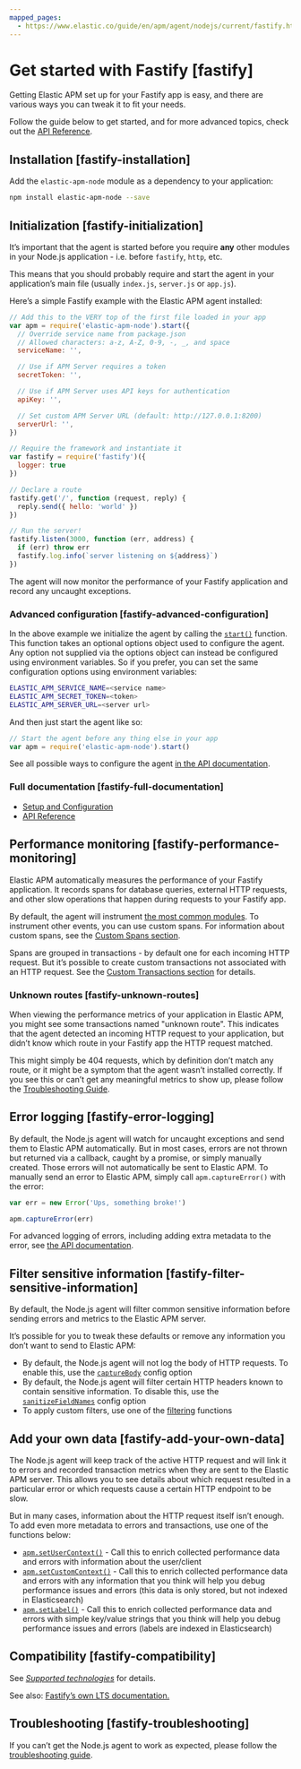 ```yaml
---
mapped_pages:
  - https://www.elastic.co/guide/en/apm/agent/nodejs/current/fastify.html
---
```


# Get started with Fastify [fastify]

Getting Elastic APM set up for your Fastify app is easy, and there are various ways you can tweak it to fit your needs.

Follow the guide below to get started, and for more advanced topics, check out the [API Reference](/reference/api.md).


## Installation [fastify-installation]

Add the `elastic-apm-node` module as a dependency to your application:

```bash
npm install elastic-apm-node --save
```


## Initialization [fastify-initialization]

It’s important that the agent is started before you require **any** other modules in your Node.js application - i.e. before `fastify`, `http`, etc.

This means that you should probably require and start the agent in your application’s main file (usually `index.js`, `server.js` or `app.js`).

Here’s a simple Fastify example with the Elastic APM agent installed:

```js
// Add this to the VERY top of the first file loaded in your app
var apm = require('elastic-apm-node').start({
  // Override service name from package.json
  // Allowed characters: a-z, A-Z, 0-9, -, _, and space
  serviceName: '',

  // Use if APM Server requires a token
  secretToken: '',

  // Use if APM Server uses API keys for authentication
  apiKey: '',

  // Set custom APM Server URL (default: http://127.0.0.1:8200)
  serverUrl: '',
})

// Require the framework and instantiate it
var fastify = require('fastify')({
  logger: true
})

// Declare a route
fastify.get('/', function (request, reply) {
  reply.send({ hello: 'world' })
})

// Run the server!
fastify.listen(3000, function (err, address) {
  if (err) throw err
  fastify.log.info(`server listening on ${address}`)
})
```

The agent will now monitor the performance of your Fastify application and record any uncaught exceptions.


### Advanced configuration [fastify-advanced-configuration]

In the above example we initialize the agent by calling the [`start()`](/reference/agent-api.md#apm-start) function. This function takes an optional options object used to configure the agent. Any option not supplied via the options object can instead be configured using environment variables. So if you prefer, you can set the same configuration options using environment variables:

```bash
ELASTIC_APM_SERVICE_NAME=<service name>
ELASTIC_APM_SECRET_TOKEN=<token>
ELASTIC_APM_SERVER_URL=<server url>
```

And then just start the agent like so:

```js
// Start the agent before any thing else in your app
var apm = require('elastic-apm-node').start()
```

See all possible ways to configure the agent [in the API documentation](/reference/configuring-agent.md).


### Full documentation [fastify-full-documentation]

* [Setup and Configuration](/reference/advanced-setup.md)
* [API Reference](/reference/api.md)


## Performance monitoring [fastify-performance-monitoring]

Elastic APM automatically measures the performance of your Fastify application. It records spans for database queries, external HTTP requests, and other slow operations that happen during requests to your Fastify app.

By default, the agent will instrument [the most common modules](/reference/supported-technologies.md). To instrument other events, you can use custom spans. For information about custom spans, see the [Custom Spans section](/reference/custom-spans.md).

Spans are grouped in transactions - by default one for each incoming HTTP request. But it’s possible to create custom transactions not associated with an HTTP request. See the [Custom Transactions section](/reference/custom-transactions.md) for details.


### Unknown routes [fastify-unknown-routes]

When viewing the performance metrics of your application in Elastic APM, you might see some transactions named "unknown route". This indicates that the agent detected an incoming HTTP request to your application, but didn’t know which route in your Fastify app the HTTP request matched.

This might simply be 404 requests, which by definition don’t match any route, or it might be a symptom that the agent wasn’t installed correctly. If you see this or can’t get any meaningful metrics to show up, please follow the [Troubleshooting Guide](docs-content://troubleshoot/observability/apm-agent-nodejs/apm-nodejs-agent.md).


## Error logging [fastify-error-logging]

By default, the Node.js agent will watch for uncaught exceptions and send them to Elastic APM automatically. But in most cases, errors are not thrown but returned via a callback, caught by a promise, or simply manually created. Those errors will not automatically be sent to Elastic APM. To manually send an error to Elastic APM, simply call `apm.captureError()` with the error:

```js
var err = new Error('Ups, something broke!')

apm.captureError(err)
```

For advanced logging of errors, including adding extra metadata to the error, see [the API documentation](/reference/agent-api.md#apm-capture-error).


## Filter sensitive information [fastify-filter-sensitive-information]

By default, the Node.js agent will filter common sensitive information before sending errors and metrics to the Elastic APM server.

It’s possible for you to tweak these defaults or remove any information you don’t want to send to Elastic APM:

* By default, the Node.js agent will not log the body of HTTP requests. To enable this, use the [`captureBody`](/reference/configuration.md#capture-body) config option
* By default, the Node.js agent will filter certain HTTP headers known to contain sensitive information. To disable this, use the [`sanitizeFieldNames`](/reference/configuration.md#sanitize-field-names) config option
* To apply custom filters, use one of the [filtering](/reference/agent-api.md#apm-add-filter) functions


## Add your own data [fastify-add-your-own-data]

The Node.js agent will keep track of the active HTTP request and will link it to errors and recorded transaction metrics when they are sent to the Elastic APM server. This allows you to see details about which request resulted in a particular error or which requests cause a certain HTTP endpoint to be slow.

But in many cases, information about the HTTP request itself isn’t enough. To add even more metadata to errors and transactions, use one of the functions below:

* [`apm.setUserContext()`](/reference/agent-api.md#apm-set-user-context) - Call this to enrich collected performance data and errors with information about the user/client
* [`apm.setCustomContext()`](/reference/agent-api.md#apm-set-custom-context) - Call this to enrich collected performance data and errors with any information that you think will help you debug performance issues and errors (this data is only stored, but not indexed in Elasticsearch)
* [`apm.setLabel()`](/reference/agent-api.md#apm-set-label) - Call this to enrich collected performance data and errors with simple key/value strings that you think will help you debug performance issues and errors (labels are indexed in Elasticsearch)


## Compatibility [fastify-compatibility]

See [*Supported technologies*](/reference/supported-technologies.md) for details.

See also: [Fastify’s own LTS documentation.](https://www.fastify.io/docs/latest/LTS/)


## Troubleshooting [fastify-troubleshooting]

If you can’t get the Node.js agent to work as expected, please follow the [troubleshooting guide](docs-content://troubleshoot/observability/apm-agent-nodejs/apm-nodejs-agent.md).

